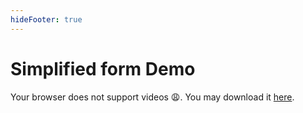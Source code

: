 ```yaml
---
hideFooter: true
---
```


# Simplified form Demo

<SlidevVideo autoplay controls class="max-h-[430px] ma-auto">
  <!-- Anything that can go in an HTML video element. -->
  <source src="/create-group-demo.mp4" type="video/mp4" />
  <p>
    Your browser does not support videos 😩. You may download it
    <a href="/create-group-demo.mp4">here</a>.
  </p>
</SlidevVideo>